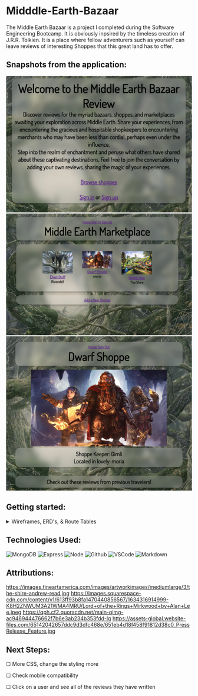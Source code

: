 # Midddle-Earth-Bazaar
The Middle Earth Bazaar is a project I completed during the Software Engineering Bootcamp. It is obviously inpsired by the timeless creation of J.R.R. Tolkien. It is a place where fellow adventurers such as yourself can leave reviews of interesting Shoppes that this great land has to offer.







## Snapshots from the application:

![welcome page](image.png)
![choose your shoppe](image-1.png)
![shoppe page](image-2.png)

## Getting started: 

<details> 
<summary> Wireframes, ERD's, & Route Tables </summary>
![wireframes](image-3.png)
![erd](image-4.png)

</details>

## Technologies Used: 
  ![MongoDB](https://img.shields.io/badge/-MongoDB-05122A?style=flat&logo=mongodb)
  ![Express](https://img.shields.io/badge/-Express-05122A?style=flat&logo=express)
  ![Node](https://img.shields.io/badge/-Node.js-05122A?style=flat&logo=node.js)
  ![Github](https://img.shields.io/badge/-GitHub-05122A?style=flat&logo=github)
  ![VSCode](https://img.shields.io/badge/-VS_Code-05122A?style=flat&logo=visualstudio)
  ![Markdown](https://img.shields.io/badge/-Markdown-05122A?style=flat&logo=markdown)

## Attributions: 

https://images.fineartamerica.com/images/artworkimages/mediumlarge/3/the-shire-andrew-read.jpg
https://images.squarespace-cdn.com/content/v1/613ff93b8fa1470440856567/1634316914999-K8H2ZNWUM3A21WMA4MRU/Lord+of+the+Rings+Mirkwood+by+Alan+Lee.jpeg
https://qph.cf2.quoracdn.net/main-qimg-ac946944476662f7b6e3ab234b353fdd-lq
https://assets-global.website-files.com/65142042657ddc9d3dfc468e/651eb4d18f458f91812d38c0_PressRelease_Feature.jpg

## Next Steps:

&#9744; More CSS, change the styling more

&#9744; Check mobile compatibility

&#9744; Click on a user and see all of the reviews they have written
